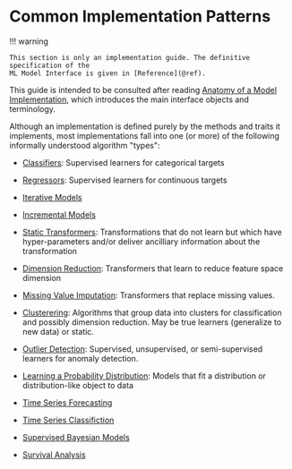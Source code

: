 # Common Implementation Patterns

!!! warning

	This section is only an implementation guide. The definitive specification of the
	ML Model Interface is given in [Reference](@ref).

This guide is intended to be consulted after reading [Anatomy of a Model
Implementation](@ref), which introduces the main interface objects and terminology.

Although an implementation is defined purely by the methods and traits it implements, most
implementations fall into one (or more) of the following informally understood algorithm
"types":

- [Classifiers](@ref): Supervised learners for categorical targets

- [Regressors](@ref): Supervised learners for continuous targets

- [Iterative Models](@ref)

- [Incremental Models](@ref)

- [Static Transformers](@ref): Transformations that do not learn but which have
  hyper-parameters and/or deliver ancilliary information about the transformation

- [Dimension Reduction](@ref): Transformers that learn to reduce feature space dimension

- [Missing Value Imputation](@ref): Transformers that replace missing values.

- [Clusterering](@ref): Algorithms that group data into clusters for classification and
  possibly dimension reduction. May be true learners (generalize to new data) or static.

- [Outlier Detection](@ref): Supervised, unsupervised, or semi-supervised learners for
  anomaly detection.

- [Learning a Probability Distribution](@ref): Models that fit a distribution or
  distribution-like object to data

- [Time Series Forecasting](@ref)

- [Time Series Classifiction](@ref)

- [Supervised Bayesian Models](@ref)

- [Survival Analysis](@ref)

